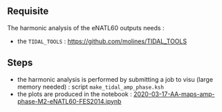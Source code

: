 ## Requisite
The harmonic analysis of the eNATL60 outputs needs :

  - the `TIDAL_TOOLS` :  https://github.com/molines/TIDAL_TOOLS

## Steps
  - the harmonic analysis is performed by submitting a job to visu (large memory needed) : script `make_tidal_amp_phase.ksh`
  - the plots are produced in the notebook : [2020-03-17-AA-maps-amp-phase-M2-eNATL60-FES2014.ipynb](https://github.com/AurelieAlbert/eNATL60-plots-paper/blob/master/amp-phase-tides-FES/2020-03-17-AA-maps-amp-phase-M2-eNATL60-FES2014.ipynb)
